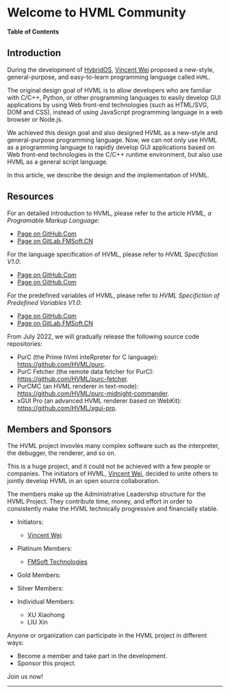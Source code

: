 # Welcome to HVML Community

**Table of Contents**

[//]:# (START OF TOC)


[//]:# (END OF TOC)

## Introduction

During the development of [HybridOS], [Vincent Wei] proposed a new-style,
general-purpose, and easy-to-learn programming language called `HVML`.

The original design goal of HVML is to allow developers who are familiar with
C/C++, Python, or other programming languages to easily develop GUI applications
by using Web front-end technologies (such as HTML/SVG, DOM and CSS), instead of
using JavaScript programming language in a web browser or Node.js.

We achieved this design goal and also designed HVML as a new-style and
general-purpose programming language. Now, we can not only use HVML as
a programming language to rapidly develop GUI applications based on Web
front-end technologies in the C/C++ runtime environment, but also use HVML
as a general script language.

In this article, we describe the design and the implementation of HVML.

## Resources

For an detailed introduction to HVML, please refer to the article
_HVML, a Programable Markup Language_:

- [Page on GitHub.Com](https://github.com/HVML/hvml-docs/blob/master/en/an-introduction-to-hvml-en.md)
- [Page on GitLab.FMSoft.CN](https://gitlab.fmsoft.cn/hvml/hvml-docs/-/blob/master/en/an-introduction-to-hvml-en.md)

For the language specification of HVML, please refer to _HVML Specifiction V1.0_:

- [Page on GitHub.Com](https://github.com/HVML/hvml-docs/blob/master/zh/hvml-spec-v1.0-zh.md)
- [Page on GitHub.Com](https://gitlab.fmsoft.cn/hvml/hvml-docs/blob/master/zh/hvml-spec-v1.0-zh.md)

For the predefined variables of HVML, please refer to _HVML Specifiction of Predefined Variables V1.0_:

- [Page on GitHub.Com](https://github.com/HVML/hvml-docs/blob/master/zh/hvml-spec-predefined-variables-v1.0-zh.md)
- [Page on GitLab.FMSoft.CN](https://gitlab.fmsoft.cn/hvml/hvml-docs/blob/master/zh/hvml-spec-predefined-variables-v1.0-zh.md)

From July 2022, we will gradually release the following source code repositories:

- PurC (the Prime hVml inteRpreter for C language): <https://github.com/HVML/purc>.
- PurC Fetcher (the remote data fetcher for PurC): <https://github.com/HVML/purc-fetcher>.
- PurCMC (an HVML renderer in text-mode): <https://github.com/HVML/purc-midnight-commander>.
- xGUI Pro (an advanced HVML renderer based on WebKit): <https://github.com/HVML/xgui-pro>.

## Members and Sponsors

The HVML project invovles many complex software such as the interpreter,
the debugger, the renderer, and so on.

This is a huge project, and it could not be achieved with a few people or companies.
The initiators of HVML, [Vincent Wei], decided to unite others to jointly develop
HVML in an open source collaboration.

The members make up the Administrative Leadership structure for the HVML Project.
They contribute time, money, and effort in order to consistently make the HVML
technically progressive and financially stable.

- Initiators:
   - [Vincent Wei]:

- Platinum Members:
   - [FMSoft Technologies]

- Gold Members:

- Silver Members:

- Individual Members:
   - XU Xiaohong
   - LIU Xin

Anyone or organization can participate in the HVML project in different ways:

- Become a member and take part in the development.
- Sponsor this project.

Join us now!

---

[Beijing FMSoft Technologies Co., Ltd.]: https://www.fmsoft.cn
[FMSoft Technologies]: https://www.fmsoft.cn
[FMSoft]: https://www.fmsoft.cn
[HybridOS]: https://hybridos.fmsoft.cn

[HVML]: https://github.com/HVML
[MiniGUI]: http:/www.minigui.com
[WebKit]: https://webkit.org

[Vincent Wei]: https://github.com/VincentWei




